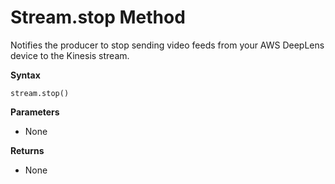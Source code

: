 # Stream\.stop Method<a name="dkv-stream-object-stop-method"></a>

Notifies the producer to stop sending video feeds from your AWS DeepLens device to the Kinesis stream\.

**Syntax**

```
stream.stop()
```

**Parameters**
+ None

**Returns**
+ None
